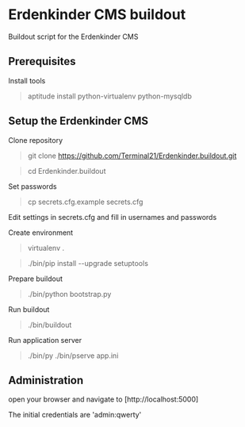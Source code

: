 Erdenkinder CMS buildout
========================

Buildout script for the Erdenkinder CMS

## Prerequisites

Install tools

> aptitude install python-virtualenv python-mysqldb

## Setup the Erdenkinder CMS

Clone repository

> git clone https://github.com/Terminal21/Erdenkinder.buildout.git

> cd Erdenkinder.buildout

Set passwords

> cp secrets.cfg.example secrets.cfg

Edit settings in secrets.cfg and fill in usernames and passwords

Create environment

> virtualenv .

> ./bin/pip install --upgrade setuptools

Prepare buildout

> ./bin/python bootstrap.py

Run buildout

> ./bin/buildout

Run application server

> ./bin/py ./bin/pserve app.ini

## Administration

open your browser and navigate to [http://localhost:5000]

The initial credentials are 'admin:qwerty'
